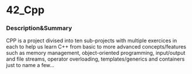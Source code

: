 # 42_Cpp
### Description&Summary

CPP is a project divised into ten sub-projects with multiple exercices in each to help us learn C++ from basic to more advanced 
concepts/features such as memory management, object-oriented programming, input/output and file streams, operator overloading, templates/generics 
and containers just to name a few...
